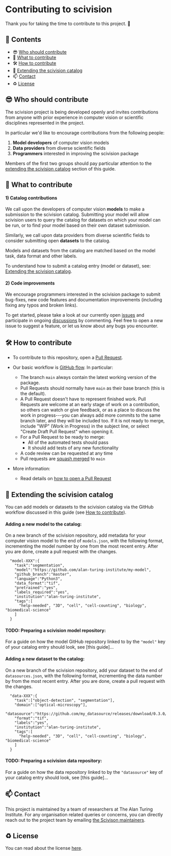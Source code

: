 # Contributing to scivision

Thank you for taking the time to contribute to this project. 🎉

:book: Contents
---

- :sunglasses: [Who should contribute](#sunglasses-who-should-contribute)
- 🤔 [What to contribute](#-what-to-contribute)
- 🛠 [How to contribute](#-how-to-contribute)
- :gift: [Extending the scivision catalog](#gift-extending-the-scivision-catalog)
- 📫 [Contact](#-contact)
- ♻️ [License](#%EF%B8%8F-license)

:sunglasses: Who should contribute
---

The scivision project is being developed openly and invites contributions from anyone with prior experience in computer vision or scientific disciplines represented in the project.

In particular we'd like to encourage contributions from the following people:

1. **Model developers** of computer vision models
2. **Data providers** from diverse scientific fields
3. **Programmers** interested in improving the scivision package

Members of the first two groups should pay particular attention to the [extending the scivision catalog](#gift-extending-the-scivision-catalog) section of this guide.

🤔 What to contribute
---

#### 1) Catalog contributions

We call upon the developers of computer vision **models** to make a submission to the scivision catalog. Submitting your model will allow scivision users to query the catalog for datasets on which your model can be run, or to find your model based on their own dataset submission.

Similarly, we call upon data providers from diverse scientific fields to consider submitting open **datasets** to the catalog.

Models and datasets from the catalog are matched based on the model task, data format and other labels.

To understand how to submit a catalog entry (model or dataset), see: [Extending the scivision catalog](#gift-extending-the-scivision-catalog).

#### 2) Code improvements

We encourage programmers interested in the scivision package to submit bug-fixes, new code features and documentation improvements (including fixing any typos and broken links).

To get started, please take a look at our currently open [issues](https://github.com/alan-turing-institute/scivision/issues) and participate in ongoing [discussions](https://github.com/alan-turing-institute/scivision/discussions) by commenting. Feel free to open a new issue to suggest a feature, or let us know about any bugs you encounter.

🛠 How to contribute
---

- To contribute to this repository, open a [Pull Request](https://github.com/alan-turing-institute/scivision/pulls).

- Our basic workflow is [GitHub flow](https://docs.github.com/en/get-started/quickstart/github-flow).  In particular:
  - The branch `main` always contain the latest working version of the package.
  - Pull Requests should normally have `main` as their base branch (this is the default).
  - A Pull Request doesn't have to represent finished work. Pull Requests are welcome at an early stage of work on a contribution, so others can watch or give feedback, or as a place to discuss the work in progress---you can always add more commits to the same branch later, and they will be included too. If it is not ready to merge, include "WIP" (Work in Progress) in the subject line, or select "Create Draft Pull Request" when opening it.
  - For a Pull Request to be ready to merge:
    - All of the automated tests should pass
    - It should add tests of any new functionality
  - A code review can be requested at any time
  - Pull requests are [squash merged](https://github.blog/2016-04-01-squash-your-commits/) to `main`

- More information:
  - Read details on [how to open a Pull Request](https://opensource.guide/how-to-contribute/#opening-a-pull-request)
  
:gift: Extending the scivision catalog
---

You can add models or datasets to the scivision catalog via the GitHub workflow discussed in this guide (see [How to contribute](#-how-to-contribute)).

#### Adding a new model to the catalog:

On a new branch of the scivision repository, add metadata for your computer vision model to the end of `models.json`, with the following format, incrementing the model number by one from the most recent entry. After you are done, create a pull request with the changes.

```
  "model-XXX":{
    "task":"segmentation",
    "model":"https://github.com/alan-turing-institute/my-model",
    "github_branch":"master",
    "language":"Python3",
    "data_format":"tif",
    "pretrained":"yes",
    "labels_required":"yes",
    "institution":"alan-turing-institute",
    "tags":[
      "help-needed", "3D", "cell", "cell-counting", "biology", "biomedical-science" 
    ]
  }
```

#### TODO: Preparing a scivision model repository:
For a guide on how the model GitHub repository linked to by the `"model"` key of your catalog entry should look, see [this guide]...

#### Adding a new dataset to the catalog:

On a new branch of the scivision repository, add your dataset to the end of `datasources.json`, with the following format, incrementing the data number by from the most recent entry. After you are done, create a pull request with the changes.

```
  "data-XXX":{
    "task":["object-detection", "segmentation"],
    "domain":["optical-microscopy"],
    "datasource":"https://github.com/my_datasource/releases/download/0.3.0/demo.zip",
    "format":"tif",
    "labels":"yes",
    "institution":"alan-turing-institute",
    "tags":[
      "help-needed", "3D", "cell", "cell-counting", "biology", "biomedical-science" 
    ]
  }
 ```
 
 #### TODO: Preparing a scivision data repository:
 For a guide on how the data repository linked to by the `"datasource"` key of your catalog entry should look, see [this guide]...

📫 Contact
---

This project is maintained by a team of researchers at The Alan Turing Institute.
For any organisation related queries or concerns, you can directly reach out to the project team by emailing [the Scivison maintainers](mailto:scivision@turing.ac.uk).

♻️ License
---

You can read about the license [here](https://github.com/alan-turing-institute/scivision/blob/main/LICENSE).
